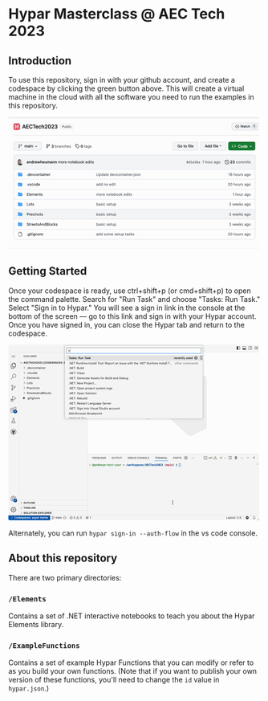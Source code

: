 # Hypar Masterclass @ AEC Tech 2023

## Introduction
To use this repository, sign in with your github account, and create a codespace by clicking the green button above. This will create a virtual machine in the cloud with all the software you need to run the examples in this repository.

![Create a codespace from this repository](images/codespace.gif)

## Getting Started

Once your codespace is ready, use ctrl+shift+p (or cmd+shift+p) to open the command palette. Search for "Run Task" and choose "Tasks: Run Task." Select "Sign in to Hypar."
You will see a sign in link in the console at the bottom of the screen — go to this link and sign in with your Hypar account. Once you have signed in, you can close the Hypar tab and return to the codespace.

![Sign in to Hypar](images/signin.gif)

Alternately, you can run `hypar sign-in --auth-flow` in the vs code console.

## About this repository

There are two primary directories:

### `/Elements`

Contains a set of .NET interactive notebooks to teach you about the Hypar Elements library.

### `/ExampleFunctions`

Contains a set of example Hypar Functions that you can modify or refer to as you build your own functions. (Note that if you want to publish your own version of these functions, you'll need to change the `id` value in `hypar.json`.)
